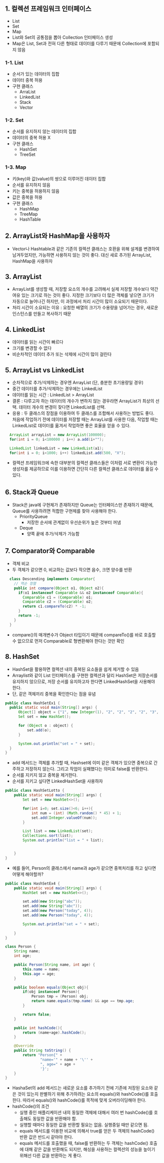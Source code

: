 ## 1. 컬렉션 프레임워크 인터페이스
- List
- Set
- Map
- List와 Set의 공통점을 뽑아 Collection 인터페이스 생성
- Map은 List, Set과 전혀 다른 형태로 데이터를 다루기 때문에 Collection에 포함되지 않음

### 1-1. List
- 순서가 있는 데이터의 집합
- 데이터 중복 허용
- 구현 클래스
  - ArraList
  - LinkedList
  - Stack
  - Vector
### 1-2. Set
- 순서를 유지하지 않는 데이터의 집합
- 데이터의 중복 허용 X
- 구현 클래스
  - HashSet
  - TreeSet
### 1-3. Map
- 키(key)와 값(value)의 쌍으로 이루어진 데이터 집합
- 순서를 유지하지 않음
- 키는 중복을 허용하지 않음
- 값은 중복을 허용
- 구현 클래스
  - HashMap
  - TreeMap
  - HashTable
## 2. ArrayList와 HashMap을 사용하자
- Vector나 Hashtable과 같은 기존의 컬렉션 클래스는 호환을 위해 설계를 변경하여 남겨두었지만, 가능하면 사용하지 않는 것이 좋다. 대신 새로 추가된 ArrayList, HashMap을 사용하자
## 3. ArrayList
- ArrayList를 생성할 때, 저장할 요소의 개수를 고려해서 실제 저장할 개수보다
약간 여유 있는 크기로 하는 것이 좋다. 지정한 크기보다 더 많은 객체를 넣으면 크기가 자동으로 늘어나긴 하지만, 이 과정에서 처리 시간이 많이 소요되기 때문이다.
- 처리 시간이 소요되는 이유 : 요청한 배열의 크기가 수용량을 넘어가는 경우, 새로운 인스턴스를 만들고 복사하기 때문
## 4. LinkedList
- 데이터를 읽는 시간이 빠르다
- 크기를 변경할 수 없다
- 비순차적인 데이터 추가 또는 삭제에 시간이 많이 걸린다
## 5. ArrayList vs LinkedList
- 순차적으로 추가/삭제하는 경우엔 ArrayList (단, 충분한 초기용량일 경우)
- 중간 데이터를 추가/삭제하는 경우에는 LinkedList
- 데이터를 읽는 시간 : LinkedList > ArrayList
- 결론 : 다루고자 하는 데이터의 개수가 변하지 않는 경우라면 ArrayList가 최상의 선택. 데이터 개수의 변경이 잦다면 LinkedList를 선택.
- 응용 : 두 클래스의 장점을 이용하여 두 클래스를 조합해서 사용하는 방법도 좋다. 처음에 작업하기 전에 데이터를 저장할 때는 ArrayList를 사용한 다음, 작업할 때는 LinkedList로 데이터를 옮겨서 작업하면 좋은 효율을 얻을 수 있다.
~~~java
  ArrayList arrayList = new ArrayList(100000);
  for(int i = 0; i<100000 ; i++) a.add(i+"");

  LinkedList linkedList = new LinkedList(a1);
  for(int i = 0; i<1000; i++) linkedList.add(500, "X");
~~~
- 컬렉션 프레임워크에 속한 대부분의 컬렉션 클래스들은 이처럼 서로 변환이 가능한 생성자를 제공하므로 이를 이용하면 간단히 다른 컬렉션 클래스로 데이터를 옮길 수 있다.
## 6. Stack과 Queue
- Stack은 java에 구현체가 존재하지만 Queue는 인터페이스만 존재하기 때문에, Queue를 사용하려면 적합한 구현체를 찾아 사용해야 한다.
  - PriorityQueue
    - 저장한 순서에 관계없이 우선순위가 높은 것부터 꺼냄
  - Deque
    - 양쪽 끝에 추가/삭제가 가능함
## 7. Comparator와 Comparable
- 객체 비교
- 두 객체가 같으면 0, 비교하는 값보다 작으면 음수, 크면 양수를 반환
~~~java
  class Descending implements Comparator{
    // 역순 정렬
    public int compare(Object o1, Object o2){
      if(o1 instanceof Comparable && o2 instanceof Comparable){
        Comparable c1 = (Comparable) o1;
        Comparable c2 = (Comparable) o2;
        return c1.compareTo(c2) * -1;
      }
      return -1;
    }
  }
~~~
- compare()의 매개변수가 Object 타입이기 때문에 compareTo()를 바로 호출할 수 없으므로 먼저 Comparable로 형변환해야 한다는 것만 확인
## 8. HashSet
- HashSet을 활용하면 컬렉션 내의 중복된 요소들을 쉽게 제거할 수 있음
- Arraylist와 같이 List 인터페이스를 구현한 컬렉션과 달리 HashSet은 저장순서를 유지하지 않으므로, 저장 순서를 유지하고자 한다면 LinkedHashSet을 사용해야 한다.
- 단, 같은 객체끼리 중복을 확인한다는 점을 유념
~~~java
public class HashSetEx1 {
  public static void main(String[] args) {
      Object[] object = {"1", new Integer(1), "2", "2", "2", "2", "3", "4"};
      Set set = new HashSet();

      for (Object o : object) {
          set.add(o);
      }

      System.out.println("set = " + set);
  }
}
~~~
- add 메서드는 객체를 추가할 때, Hashset에 이미 같은 객체가 있으면 중복으로 간주하고 저장하지 않는다. 그리고 작업이 실패했다는 의미로 false를 반환한다.
- 순서를 지키지 않고 중복을 제거한다.
- 순서를 지키고 싶다면 LinkedHashSet을 사용하자
~~~java
public class HashSetLotto {
    public static void main(String[] args) {
        Set set = new HashSet<>();

        for(int i=0; set.size()<6; i++){
            int num = (int) (Math.random() * 45) + 1;
            set.add(Integer.valueOf(num));
        }

        List list = new LinkedList(set);
        Collections.sort(list);
        System.out.println("list = " + list);


    }
}
~~~
- 예를 들어, Person의 클래스에서 name과 age가 같으면 중복처리를 하고 싶다면 어떻게 해야할까?
~~~java
public class HashSetEx4 {
    public static void main(String[] args) {
        HashSet set = new HashSet<>();

        set.add(new String("abc"));
        set.add(new String("abc"));
        set.add(new Person("today", 4));
        set.add(new Person("today", 4));

        System.out.println("set = " + set);
        
    }
}

class Person {
    String name;
    int age;

    public Person(String name, int age) {
        this.name = name;
        this.age = age;
    }

    public boolean equals(Object obj){
        if(obj instanceof Person){
            Person tmp = (Person) obj;
            return name.equals(tmp.name) && age == tmp.age;
        }

        return false;
    }

    public int hashCode(){
        return (name+age).hashCode();
    }

    @Override
    public String toString() {
        return "Person{" +
                "name='" + name + '\'' +
                ", age=" + age +
                '}';
    }
}
~~~
- HashaSet의 add 메서드는 새로운 요소를 추가하기 전에 기존에 저장된 요소와 같은 것이 있는지 판별하기 위해 추가하려는 요소의 equals()와 hashCode()를 호출한다. 따라서 equals()와 hashCode()를 목적에 맞게 오버라이딩해야 한다.
- hashCode()의 조건
  - 실행 중인 애플리케이션 내의 동일한 객체에 대해서 여러 번 hashCode()를 호출해도 동일한 값을 반환해야 함.
  - 실행할 때마다 동일한 값을 반환할 필요는 없음. 실행중일 때만 같으면 됨.
  - equals 메서드를 이용한 비교에 의해서 true를 얻은 두 객체의 hashCode() 반환 값은 반드시 같아야 한다.
  - equals 메서드를 호출했을 때, false를 반환하는 두 객체는 hashCode() 호출에 대해 같은 값을 반환해도 되지만, 해싱을 사용하는 컬렉션의 성능을 높이기 위해선 다른 값을 반환하는 게 좋다.

